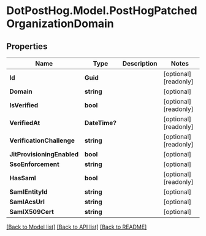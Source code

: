 # DotPostHog.Model.PostHogPatchedOrganizationDomain

## Properties

Name | Type | Description | Notes
------------ | ------------- | ------------- | -------------
**Id** | **Guid** |  | [optional] [readonly] 
**Domain** | **string** |  | [optional] 
**IsVerified** | **bool** |  | [optional] [readonly] 
**VerifiedAt** | **DateTime?** |  | [optional] [readonly] 
**VerificationChallenge** | **string** |  | [optional] [readonly] 
**JitProvisioningEnabled** | **bool** |  | [optional] 
**SsoEnforcement** | **string** |  | [optional] 
**HasSaml** | **bool** |  | [optional] [readonly] 
**SamlEntityId** | **string** |  | [optional] 
**SamlAcsUrl** | **string** |  | [optional] 
**SamlX509Cert** | **string** |  | [optional] 

[[Back to Model list]](../README.md#documentation-for-models) [[Back to API list]](../README.md#documentation-for-api-endpoints) [[Back to README]](../README.md)

